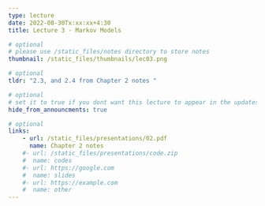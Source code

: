 ```yaml
---
type: lecture
date: 2022-08-30Tx:xx:xx+4:30
title: Lecture 3 - Markov Models

# optional
# please use /static_files/notes directory to store notes
thumbnail: /static_files/thumbnails/lec03.png

# optional
tldr: "2.3, and 2.4 from Chapter 2 notes "

# optional
# set it to true if you dont want this lecture to appear in the updates section
hide_from_announcments: true

# optional
links:
    - url: /static_files/presentations/02.pdf
      name: Chapter 2 notes
    #- url: /static_files/presentations/code.zip
    #  name: codes
    #- url: https://google.com
    #  name: slides
    #- url: https://example.com
    #  name: other
---
```

<!-- Other additional contents using markdown -->

